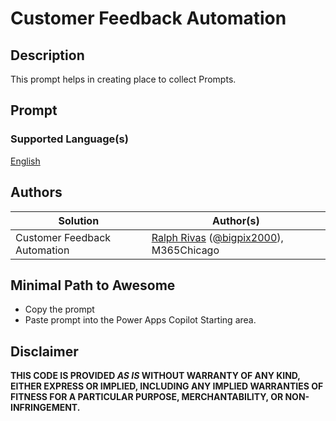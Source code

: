 # Customer Feedback Automation

## Description

This prompt helps in creating place to collect Prompts. 

## Prompt

### Supported Language(s)

[English](./en-us/prompt.md)

## Authors

Solution|Author(s)
--------|---------
Customer Feedback Automation | [Ralph Rivas](https://www.github.com/bigpix2000) ([@bigpix2000](https://twitter.com/bigpix2000)), M365Chicago

## Minimal Path to Awesome

* Copy the prompt
* Paste prompt into the Power Apps Copilot Starting area.

## Disclaimer

**THIS CODE IS PROVIDED *AS IS* WITHOUT WARRANTY OF ANY KIND, EITHER EXPRESS OR IMPLIED, INCLUDING ANY IMPLIED WARRANTIES OF FITNESS FOR A PARTICULAR PURPOSE, MERCHANTABILITY, OR NON-INFRINGEMENT.**
